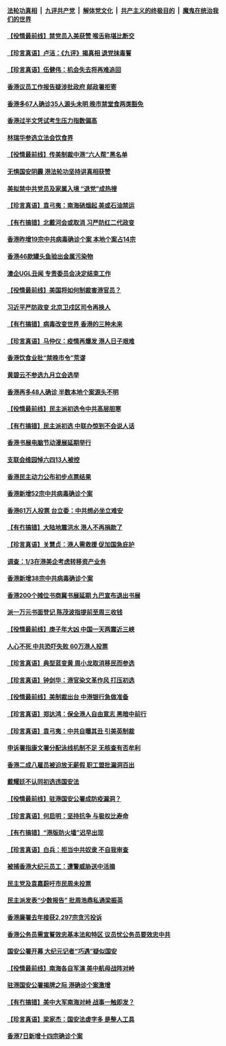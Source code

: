

####  [法轮功真相](../../../../basic/blob/master/README.md?t=07192031) &nbsp;|&nbsp; [九评共产党](../../../../9ping.md/blob/master/README.md?t=07192031) &nbsp;|&nbsp; [解体党文化](../../../../jtdwh.md/blob/master/README.md?t=07192031)  &nbsp;|&nbsp; [共产主义的终极目的](../../../../gczydzjmd.md/blob/master/README.md?t=07192031) &nbsp;|&nbsp; [魔鬼在统治我们的世界](../../../../mgztzwmdsj.md/blob/master/README.md?t=07192031) 

#### [【役情最前线】禁党员入美获赞 喉舌称堪比断交](../pages/nsc415/n12264404.md?t=07192031) 

#### [【珍言真语】卢洁：《九评》揭真相 退党抹毒誓](../pages/nsc415/n12263667.md?t=07192031) 

#### [【珍言真语】伍健伟：机会失去将再难追回](../pages/nsc415/n12262217.md?t=07192031) 

#### [香港议员工作报告疑涉批政府 邮政署拒寄](../pages/nsc415/n12262185.md?t=07192031) 

#### [香港多67人确诊35人源头未明 晚市禁堂食两类豁免](../pages/nsc415/n12262172.md?t=07192031) 

#### [香港过半文凭试考生压力指数偏高](../pages/nsc415/n12262160.md?t=07192031) 

#### [林瑞华参选立法会饮食界](../pages/nsc415/n12262122.md?t=07192031) 

#### [【役情最前线】传美制裁中港“六人帮”黑名单](../pages/nsc415/n12261425.md?t=07192031) 

#### [无惧国安阴霾 港法轮功坚持讲真相获赞](../pages/nsc415/n12260818.md?t=07192031) 

#### [美拟禁中共党员及家属入境 “退党”成热搜](../pages/nsc415/n12261905.md?t=07192031) 

#### [【珍言真语】袁弓夷：南海硝烟起 美或石油禁运](../pages/nsc415/n12260718.md?t=07192031) 

#### [【有冇搞错】北戴河会或取消 习严防红二代政变](../pages/nsc415/n12261281.md?t=07192031) 

#### [香港昨增19宗中共病毒确诊个案 本地个案占14宗](../pages/nsc415/n12259226.md?t=07192031) 

#### [香港46款罐头鱼验出金属污染物](../pages/nsc415/n12259205.md?t=07192031) 

#### [澳企UGL丑闻 专责委员会决定结束工作](../pages/nsc415/n12259190.md?t=07192031) 

#### [【役情最前线】美国将如何制裁害港官员？](../pages/nsc415/n12258689.md?t=07192031) 

#### [习近平严防政变 北京卫戍区司令再换人](../pages/nsc415/n12258919.md?t=07192031) 

#### [【有冇搞错】病毒改变世界 香港的三种未来](../pages/nsc415/n12258396.md?t=07192031) 

#### [【珍言真语】马仲仪：疫情再爆发 港人日子艰难](../pages/nsc415/n12256418.md?t=07192031) 

#### [香港饮食业批“禁晚市令”荒谬](../pages/nsc415/n12256519.md?t=07192031) 

#### [黄碧云不参选九月立会选举](../pages/nsc415/n12256388.md?t=07192031) 

#### [香港再多48人确诊 半数本地个案源头不明](../pages/nsc415/n12256501.md?t=07192031) 

#### [【役情最前线】民主派初选令中共高层胆寒](../pages/nsc415/n12255697.md?t=07192031) 

#### [【有冇搞错】民主派初选 中联办惊到不会说人话](../pages/nsc415/n12255547.md?t=07192031) 

#### [香港书展电脑节动漫展延期举行](../pages/nsc415/n12254000.md?t=07192031) 

#### [支联会维园悼六四13人被控](../pages/nsc415/n12253986.md?t=07192031) 

#### [香港民主动力公布初步点票结果](../pages/nsc415/n12253966.md?t=07192031) 

#### [香港新增52宗中共病毒确诊个案](../pages/nsc415/n12253896.md?t=07192031) 

#### [香港61万人投票 台立委：中共想必坐立难安](../pages/nsc415/n12252862.md?t=07192031) 

#### [【有冇搞错】大陆地震洪水 港人不再捐款了](../pages/nsc415/n12253142.md?t=07192031) 

#### [【珍言真语】关慧贞：港人需救援 促加国急庇护](../pages/nsc415/n12252887.md?t=07192031) 

#### [调查：1/3在港美企考虑转移资产业务](../pages/nsc415/n12252727.md?t=07192031) 

#### [香港新增38宗中共病毒确诊个案](../pages/nsc415/n12251421.md?t=07192031) 

#### [香港200个摊位书商冀书展延期 九巴宣布退出书展](../pages/nsc415/n12251434.md?t=07192031) 

#### [派一万元书面登记 陈茂波指提前至周三收钱](../pages/nsc415/n12251423.md?t=07192031) 

#### [【役情最前线】庚子年大凶 中国一天两震近三峡](../pages/nsc415/n12250992.md?t=07192031) 

#### [人心不死 中共恐吓失败 60万港人投票](../pages/nsc415/n12251175.md?t=07192031) 

#### [【珍言真语】典型蓝变黄 周小龙取消移民而参选](../pages/nsc415/n12250383.md?t=07192031) 

#### [【珍言真语】钟剑华：港官染文革作风 打压初选](../pages/nsc415/n12250532.md?t=07192031) 

#### [【役情最前线】美制裁出台 中港银行急做准备](../pages/nsc415/n12247646.md?t=07192031) 

#### [【珍言真语】郑达鸿：保全港人自由意志 黑暗中前行](../pages/nsc415/n12247440.md?t=07192031) 

#### [【珍言真语】袁弓夷：中共自曝其丑 引美英制裁](../pages/nsc415/n12246884.md?t=07192031) 

#### [申诉署指康文署分配泳线机制不足 无核查有否牟利](../pages/nsc415/n12245374.md?t=07192031) 

#### [香港二成八雇员被迫放无薪假 职工盟批漏洞百出](../pages/nsc415/n12245341.md?t=07192031) 

#### [戴耀廷不认同初选违国安法](../pages/nsc415/n12245284.md?t=07192031) 

#### [【役情最前线】驻港国安公署成防疫漏洞？](../pages/nsc415/n12245029.md?t=07192031) 

#### [【珍言真语】何启明：坚持抗争 与极权比寿命](../pages/nsc415/n12244915.md?t=07192031) 

#### [【有冇搞错】“港版防火墙”迟早出现](../pages/nsc415/n12244637.md?t=07192031) 

#### [【珍言真语】白兵：拒当中共奴隶 不自我审查](../pages/nsc415/n12244325.md?t=07192031) 

#### [被捕香港大纪元员工：遭警威胁送中活摘](../pages/nsc415/n12242765.md?t=07192031) 

#### [民主党及袁嘉蔚吁市民周未投票](../pages/nsc415/n12242757.md?t=07192031) 

#### [民主派发表“少数报告” 批周浩鼎私通梁振英](../pages/nsc415/n12242743.md?t=07192031) 

#### [香港廉署去年接获2,297宗贪污投诉](../pages/nsc415/n12242734.md?t=07192031) 

#### [香港公务员需宣誓效忠基本法和特区 议员忧公务员要效忠中共](../pages/nsc415/n12242726.md?t=07192031) 

#### [国安公署开幕 大纪元记者“巧遇”疑似国安](../pages/nsc415/n12242692.md?t=07192031) 

#### [【役情最前线】南海各自军演 美中航母战阵对峙](../pages/nsc415/n12242378.md?t=07192031) 

#### [驻港国安公署揭牌之际 港确诊个案激增](../pages/nsc415/n12242632.md?t=07192031) 

#### [【有冇搞错】美中大军南海对峙 战事一触即发？](../pages/nsc415/n12241948.md?t=07192031) 

#### [【珍言真语】梁家杰：国安法虚字多 是整人工具](../pages/nsc415/n12241538.md?t=07192031) 

#### [香港7日新增十四宗确诊个案](../pages/nsc415/n12240186.md?t=07192031) 

